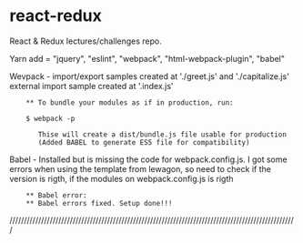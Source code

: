 # react-redux

React & Redux lectures/challenges repo.


Yarn add = "jquery",
           "eslint",
           "webpack",
           "html-webpack-plugin",
           "babel"

Wevpack - import/export samples created at './greet.js' and './capitalize.js'
          external import sample created at '.index.js'

        ** To bundle your modules as if in production, run:

        $ webpack -p

           Thise will create a dist/bundle.js file usable for production
           (Added BABEL to generate ES5 file for compatibility)

Babel - Installed but is missing the code for webpack.config.js.
        I got some errors when using the template from lewagon, so need to check if the version is rigth,
        if the modules on webpack.config.js is rigth

        ** Babel error:
        ** Babel errors fixed. Setup done!!!


////////////////////////////////////////////////////////////////////////////////////////////////////
